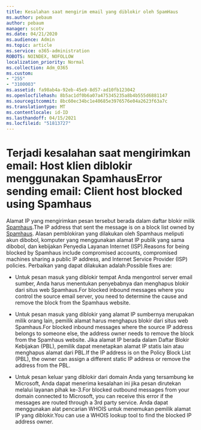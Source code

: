 ```yaml
---
title: Kesalahan saat mengirim email yang diblokir oleh SpamHaus
ms.author: pebaum
author: pebaum
manager: scotv
ms.date: 04/21/2020
ms.audience: Admin
ms.topic: article
ms.service: o365-administration
ROBOTS: NOINDEX, NOFOLLOW
localization_priority: Normal
ms.collection: Adm_O365
ms.custom:
- "255"
- "3100003"
ms.assetid: fa98ab4a-92eb-45e9-8d57-ad10fb123042
ms.openlocfilehash: 8b5ac1df0b6a07a475345235a8b4b555d6881147
ms.sourcegitcommit: 8bc60ec34bc1e40685e3976576e04a2623f63a7c
ms.translationtype: MT
ms.contentlocale: id-ID
ms.lasthandoff: 04/15/2021
ms.locfileid: "51813727"
---
```

# <a name="error-sending-email-client-host-blocked-using-spamhaus"></a><span data-ttu-id="ce454-102">Terjadi kesalahan saat mengirimkan email: Host klien diblokir menggunakan Spamhaus</span><span class="sxs-lookup"><span data-stu-id="ce454-102">Error sending email: Client host blocked using Spamhaus</span></span>

<span data-ttu-id="ce454-103">Alamat IP yang mengirimkan pesan tersebut berada dalam daftar blokir milik [Spamhaus](https://go.microsoft.com/fwlink/p/?linkid=123245).</span><span class="sxs-lookup"><span data-stu-id="ce454-103">The IP address that sent the message is on a block list owned by [Spamhaus](https://go.microsoft.com/fwlink/p/?linkid=123245).</span></span> <span data-ttu-id="ce454-104">Alasan pemblokiran yang dilakukan oleh Spamhaus meliputi akun dibobol, komputer yang menggunakan alamat IP publik yang sama dibobol, dan kebijakan Penyedia Layanan Internet (ISP).</span><span class="sxs-lookup"><span data-stu-id="ce454-104">Reasons for being blocked by Spamhaus include compromised accounts, compromised machines sharing a public IP address, and Internet Service Provider (ISP) policies.</span></span> <span data-ttu-id="ce454-105">Perbaikan yang dapat dilakukan adalah:</span><span class="sxs-lookup"><span data-stu-id="ce454-105">Possible fixes are:</span></span>
  
- <span data-ttu-id="ce454-106">Untuk pesan masuk yang diblokir tempat Anda mengontrol server email sumber, Anda harus menentukan penyebabnya dan menghapus blokir dari situs web Spamhaus.</span><span class="sxs-lookup"><span data-stu-id="ce454-106">For blocked inbound messages where you control the source email server, you need to determine the cause and remove the block from the Spamhaus website.</span></span>

- <span data-ttu-id="ce454-107">Untuk pesan masuk yang diblokir yang alamat IP sumbernya merupakan milik orang lain, pemilik alamat harus menghapus blokir dari situs web Spamhaus.</span><span class="sxs-lookup"><span data-stu-id="ce454-107">For blocked inbound messages where the source IP address belongs to someone else, the address owner needs to remove the block from the Spamhaus website.</span></span> <span data-ttu-id="ce454-108">Jika alamat IP berada dalam Daftar Blokir Kebijakan (PBL), pemilik dapat menetapkan alamat IP statis lain atau menghapus alamat dari PBL.</span><span class="sxs-lookup"><span data-stu-id="ce454-108">If the IP address is on the Policy Block List (PBL), the owner can assign a different static IP address or remove the address from the PBL.</span></span>

- <span data-ttu-id="ce454-109">Untuk pesan keluar yang diblokir dari domain Anda yang tersambung ke Microsoft, Anda dapat menerima kesalahan ini jika pesan dirutekan melalui layanan pihak ke-3.</span><span class="sxs-lookup"><span data-stu-id="ce454-109">For blocked outbound messages from your domain connected to Microsoft, you can receive this error if the messages are routed through a 3rd party service.</span></span> <span data-ttu-id="ce454-110">Anda dapat menggunakan alat pencarian WHOIS untuk menemukan pemilik alamat IP yang diblokir.</span><span class="sxs-lookup"><span data-stu-id="ce454-110">You can use a WHOIS lookup tool to find the blocked IP address owner.</span></span>
